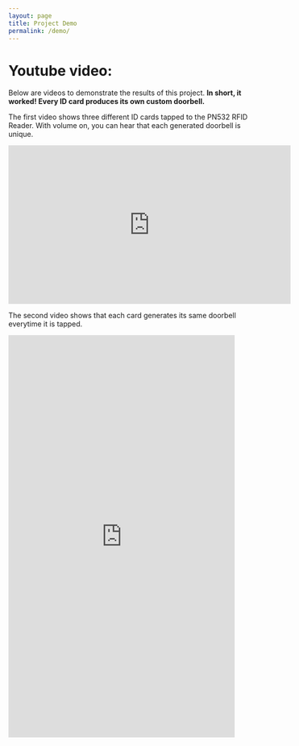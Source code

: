 ```yaml
---
layout: page
title: Project Demo
permalink: /demo/
---
```

# Youtube video:
Below are videos to demonstrate the results of this project. **In short, it worked! Every ID card produces its own custom doorbell.**

The first video shows three different ID cards tapped to the PN532 RFID Reader. With volume on, you can hear that each generated doorbell is unique.

<iframe width="560" height="315" src="https://www.youtube.com/embed/zMn7RPTVROs" title="Youtube video Player" frameborder="0" allow="accelerometer; autoplay; clipboard-write; encrypted-media; gyroscope; picture-in-picture" allowfullscreen></iframe>

The second video shows that each card generates its same doorbell everytime it is tapped.

<iframe width="449" height="799" src="https://www.youtube.com/embed/7q_7YfnZtTw" title="RFID Doorbell - 3 RFID cards" frameborder="0" allow="accelerometer; autoplay; clipboard-write; encrypted-media; gyroscope; picture-in-picture" allowfullscreen></iframe>

